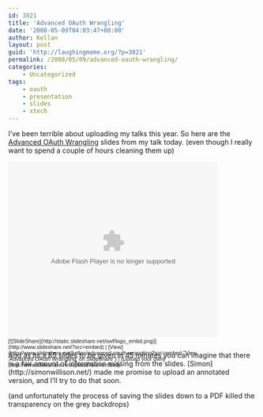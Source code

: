 ```yaml
---
id: 3821
title: 'Advanced OAuth Wrangling'
date: '2008-05-09T04:03:47+00:00'
author: Kellan
layout: post
guid: 'http://laughingmeme.org/?p=3821'
permalink: /2008/05/09/advanced-oauth-wrangling/
categories:
    - Uncategorized
tags:
    - oauth
    - presentation
    - slides
    - xtech
---
```


I’ve been terrible about uploading my talks this year. So here are the [Advanced OAuth Wrangling](http://www.slideshare.net/kellan/advanced-oauth-wrangling/) slides from my talk today. (even though I really want to spend a couple of hours cleaning them up)

<div id="__ss_395971" style="width:425px;text-align:left"><object height="355" style="margin:0px" width="425"><param name="movie" value="http://static.slideshare.net/swf/ssplayer2.swf?doc=adv-oauth2-1210330189505593-9"></param><param name="allowFullScreen" value="true"></param><param name="allowScriptAccess" value="always"></param><embed allowfullscreen="true" allowscriptaccess="always" height="355" src="http://static.slideshare.net/swf/ssplayer2.swf?doc=adv-oauth2-1210330189505593-9" type="application/x-shockwave-flash" width="425"></embed></object><div style="font-size:11px;font-family:tahoma,arial;height:26px;padding-top:2px;">[![SlideShare](http://static.slideshare.net/swf/logo_embd.png)](http://www.slideshare.net/?src=embed) | [View](http://www.slideshare.net/kellan/advanced-oauth-wrangling?src=embed "View 'Advanced OAuth Wrangling' on SlideShare") | [Upload your own](http://www.slideshare.net/upload?src=embed)</div></div>And as its a 85 slides to be given in 45 minutes you can imagine that there is a fair amount of information missing from the slides. [Simon](http://simonwillison.net/) made me promise to upload an annotated version, and I’ll try to do that soon.

(and unfortunately the process of saving the slides down to a PDF killed the transparency on the grey backdrops)
